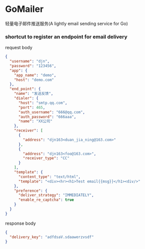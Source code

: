 # GoMailer
轻量电子邮件推送服务(A lightly email sending service for Go)
<br>

### shortcut to register an endpoint for email delivery
request body
```json
{
  "username": "djn",
  "password": "123456",
  "app": {
    "app_name": "demo",
    "host": "demo.com"
  },
  "end_point": {
    "name": "发送反馈",
    "dialer": {
      "host": "smtp.qq.com",
      "port": 465,
      "auth_username": "666@qq.com",
      "auth_password": "666aaa",
      "name": "XX公司"
    },
    "receiver": [
      {
        "address": "djn163<duan_jia_ning@163.com>"
      },
      {
        "address": "djn163<foo@163.com>",
        "receiver_type": "CC"
      }
    ],
    "template": {
      "content_type": "text/html",
      "template": "<div><hr><h1>Test email{{msg}}</h1><div/>"
    },
    "preference": {
      "deliver_strategy": "IMMEDIATELY",
      "enable_re_captcha": true
    }
  }
}
``` 

response body
```json
{
  "delivery_key": "adfdsaV.sdaawerzvsdf"
}
``` 